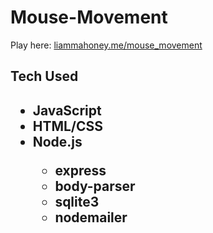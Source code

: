 # Mouse-Movement

Play here: <a href="http://www.liammahoney.me/mouse_movement">liammahoney.me/mouse_movement</a>

<h2>Tech Used<h2>
<ul>
  <li>JavaScript</li>
  <li>HTML/CSS</li>
  <li>Node.js</li>
  <ul>
    <li>express</li>
    <li>body-parser</li>
    <li>sqlite3</li>
    <li>nodemailer</li></ul>
  </ul>
  

        
